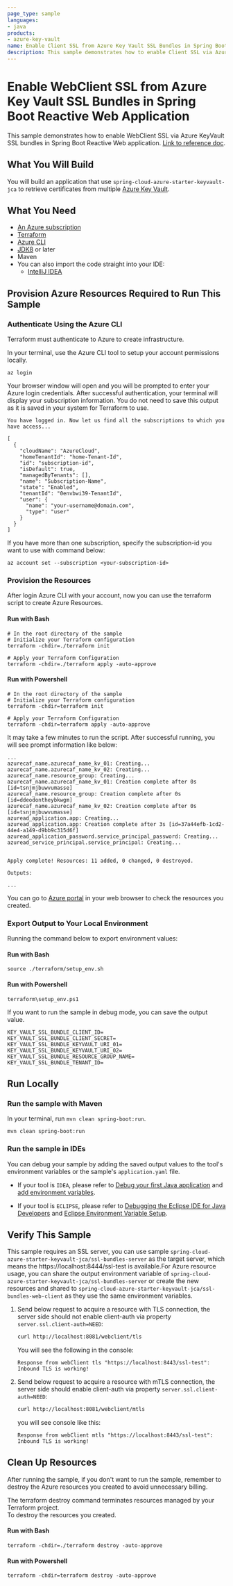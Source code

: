 ```yaml
---
page_type: sample
languages:
- java
products:
- azure-key-vault
name: Enable Client SSL from Azure Key Vault SSL Bundles in Spring Boot webflux Application
description: This sample demonstrates how to enable Client SSL via Azure KeyVault SSL bundles in Spring Boot webflux application.
---
```


# Enable WebClient SSL from Azure Key Vault SSL Bundles in Spring Boot Reactive Web Application

This sample demonstrates how to enable WebClient SSL via Azure KeyVault SSL bundles in Spring Boot Reactive Web application. [Link to reference doc](https://learn.microsoft.com/azure/developer/java/spring-framework).

## What You Will Build

You will build an application that use `spring-cloud-azure-starter-keyvault-jca` to retrieve certificates from multiple [Azure Key Vault](https://azure.microsoft.com/services/key-vault/).

## What You Need

- [An Azure subscription](https://azure.microsoft.com/free/)
- [Terraform](https://www.terraform.io/)
- [Azure CLI](https://docs.microsoft.com/cli/azure/install-azure-cli)
- [JDK8](https://www.oracle.com/java/technologies/downloads/) or later
- Maven
- You can also import the code straight into your IDE:
    - [IntelliJ IDEA](https://www.jetbrains.com/idea/download)

## Provision Azure Resources Required to Run This Sample

### Authenticate Using the Azure CLI
Terraform must authenticate to Azure to create infrastructure.

In your terminal, use the Azure CLI tool to setup your account permissions locally.

```shell
az login
```

Your browser window will open and you will be prompted to enter your Azure login credentials. After successful authentication, your terminal will display your subscription information. You do not need to save this output as it is saved in your system for Terraform to use.

```shell
You have logged in. Now let us find all the subscriptions to which you have access...

[
  {
    "cloudName": "AzureCloud",
    "homeTenantId": "home-Tenant-Id",
    "id": "subscription-id",
    "isDefault": true,
    "managedByTenants": [],
    "name": "Subscription-Name",
    "state": "Enabled",
    "tenantId": "0envbwi39-TenantId",
    "user": {
      "name": "your-username@domain.com",
      "type": "user"
    }
  }
]
```

If you have more than one subscription, specify the subscription-id you want to use with command below: 
```shell
az account set --subscription <your-subscription-id>
```

### Provision the Resources
After login Azure CLI with your account, now you can use the terraform script to create Azure Resources.

#### Run with Bash

```shell
# In the root directory of the sample
# Initialize your Terraform configuration
terraform -chdir=./terraform init

# Apply your Terraform Configuration
terraform -chdir=./terraform apply -auto-approve

```

#### Run with Powershell

```shell
# In the root directory of the sample
# Initialize your Terraform configuration
terraform -chdir=terraform init

# Apply your Terraform Configuration
terraform -chdir=terraform apply -auto-approve

```

It may take a few minutes to run the script. After successful running, you will see prompt information like below:

```shell
...
azurecaf_name.azurecaf_name_kv_01: Creating...
azurecaf_name.azurecaf_name_kv_02: Creating...
azurecaf_name.resource_group: Creating...
azurecaf_name.azurecaf_name_kv_01: Creation complete after 0s [id=tsnjmjbuwvumasse]
azurecaf_name.resource_group: Creation complete after 0s [id=ddeodontheybkwgm]
azurecaf_name.azurecaf_name_kv_02: Creation complete after 0s [id=tsnjmjbuwvumasse]
azuread_application.app: Creating...
azuread_application.app: Creation complete after 3s [id=37a44efb-1cd2-44e4-a149-d9bb9c315d6f]
azuread_application_password.service_principal_password: Creating...
azuread_service_principal.service_principal: Creating...


Apply complete! Resources: 11 added, 0 changed, 0 destroyed.

Outputs:

...

```

You can go to [Azure portal](https://ms.portal.azure.com/) in your web browser to check the resources you created.

### Export Output to Your Local Environment
Running the command below to export environment values:

#### Run with Bash

```shell
source ./terraform/setup_env.sh
```

#### Run with Powershell

```shell
terraform\setup_env.ps1
```

If you want to run the sample in debug mode, you can save the output value.

```shell
KEY_VAULT_SSL_BUNDLE_CLIENT_ID=
KEY_VAULT_SSL_BUNDLE_CLIENT_SECRET=
KEY_VAULT_SSL_BUNDLE_KEYVAULT_URI_01=
KEY_VAULT_SSL_BUNDLE_KEYVAULT_URI_02=
KEY_VAULT_SSL_BUNDLE_RESOURCE_GROUP_NAME=
KEY_VAULT_SSL_BUNDLE_TENANT_ID=
```

## Run Locally

### Run the sample with Maven

In your terminal, run `mvn clean spring-boot:run`.

```shell
mvn clean spring-boot:run
```

### Run the sample in IDEs

You can debug your sample by adding the saved output values to the tool's environment variables or the sample's `application.yaml` file.

* If your tool is `IDEA`, please refer to [Debug your first Java application](https://www.jetbrains.com/help/idea/debugging-your-first-java-application.html) and [add environment variables](https://www.jetbrains.com/help/objc/add-environment-variables-and-program-arguments.html#add-environment-variables).

* If your tool is `ECLIPSE`, please refer to [Debugging the Eclipse IDE for Java Developers](https://www.eclipse.org/community/eclipse_newsletter/2017/june/article1.php) and [Eclipse Environment Variable Setup](https://examples.javacodegeeks.com/desktop-java/ide/eclipse/eclipse-environment-variable-setup-example/).

## Verify This Sample

This sample requires an SSL server, you can use sample `spring-cloud-azure-starter-keyvault-jca/ssl-bundles-server` as the target server, which means the https://localhost:8444/ssl-test is available.For Azure resource usage, you can share the output environment variable of `spring-cloud-azure-starter-keyvault-jca/ssl-bundles-server` or create the new resources and shared to `spring-cloud-azure-starter-keyvault-jca/ssl-bundles-web-client` as they use the same environment variables.

1. Send below request to acquire a resource with TLS connection, the server side should not enable client-auth via property `server.ssl.client-auth=NEED`:

   ```bash
   curl http://localhost:8081/webclient/tls
   ```
   
   You will see the following in the console:
   
   ```console
   Response from webClient tls "https://localhost:8443/ssl-test": Inbound TLS is working!
   ```

2. Send below request to acquire a resource with mTLS connection, the server side should enable client-auth via property `server.ssl.client-auth=NEED`:

   ```bash
   curl http://localhost:8081/webclient/mtls
   ```
   
   you will see console like this:
   
   ```console
   Response from webClient mtls "https://localhost:8443/ssl-test": Inbound TLS is working!
   ```

## Clean Up Resources
After running the sample, if you don't want to run the sample, remember to destroy the Azure resources you created to avoid unnecessary billing.

The terraform destroy command terminates resources managed by your Terraform project.   
To destroy the resources you created.

#### Run with Bash

```shell
terraform -chdir=./terraform destroy -auto-approve
```

#### Run with Powershell

```shell
terraform -chdir=terraform destroy -auto-approve
```
